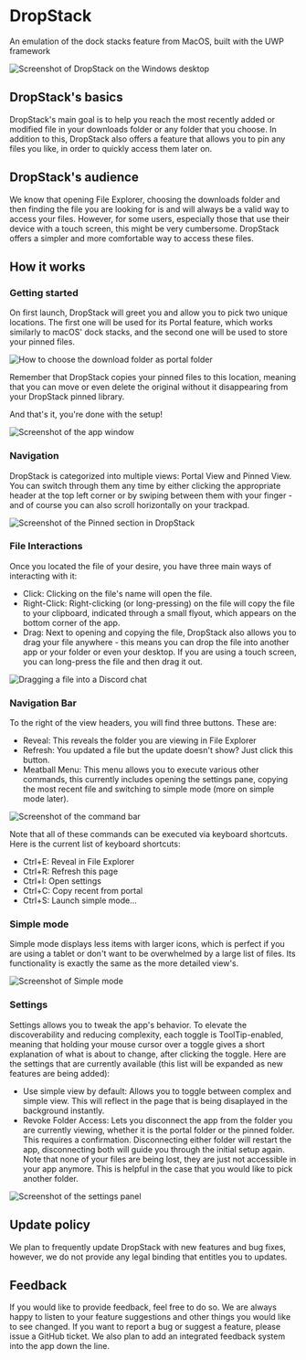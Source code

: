 # DropStack
An emulation of the dock stacks feature from MacOS, built with the UWP framework

![Screenshot of DropStack on the Windows desktop](Screenshots/ondesktop.png)

## DropStack's basics
DropStack's main goal is to help you reach the most recently added or modified file in your downloads folder or any folder that you choose. In addition to this, DropStack also offers a feature that allows you to pin any files you like, in order to quickly access them later on.

## DropStack's audience
We know that opening File Explorer, choosing the downloads folder and then finding the file you are looking for is and will always be a valid way to access your files. However, for some users, especially those that use their device with a touch screen, this might be very cumbersome. DropStack offers a simpler and more comfortable way to access these files.

## How it works
### Getting started
On first launch, DropStack will greet you and allow you to pick two unique locations. The first one will be used for its Portal feature, which works similarly to macOS' dock stacks, and the second one will be used to store your pinned files.

![How to choose the download folder as portal folder](Screenshots/pickportal.png)

Remember that DropStack copies your pinned files to this location, meaning that you can move or even delete the original without it disappearing from your DropStack pinned library.

And that's it, you're done with the setup!

![Screenshot of the app window](Screenshots/window.png)

### Navigation
DropStack is categorized into multiple views: Portal View and Pinned View.
You can switch through them any time by either clicking the appropriate header at the top left corner or by swiping between them with your finger - and of course you can also scroll horizontally on your trackpad.

![Screenshot of the Pinned section in DropStack](Screenshots/pinnedfiles.png)

### File Interactions
Once you located the file of your desire, you have three main ways of interacting with it:
- Click: Clicking on the file's name will open the file.
- Right-Click: Right-clicking (or long-pressing) on the file will copy the file to your clipboard, indicated through a small flyout, which appears on the bottom corner of the app.
- Drag: Next to opening and copying the file, DropStack also allows you to drag your file anywhere - this means you can drop the file into another app or your folder or even your desktop. If you are using a touch screen, you can long-press the file and then drag it out.

![Dragging a file into a Discord chat](Screenshots/dragdrop.png)

### Navigation Bar
To the right of the view headers, you will find three buttons. These are:
- Reveal: This reveals the folder you are viewing in File Explorer
- Refresh: You updated a file but the update doesn't show? Just click this button.
- Meatball Menu: This menu allows you to execute various other commands, this currently includes opening the settings pane, copying the most recent file and switching to simple mode (more on simple mode later).

![Screenshot of the command bar](Screenshots/meatballmenu.png)

Note that all of these commands can be executed via keyboard shortcuts. Here is the current list of keyboard shortcuts:
- Ctrl+E: Reveal in File Explorer
- Ctrl+R: Refresh this page
- Ctrl+I: Open settings
- Ctrl+C: Copy recent from portal
- Ctrl+S: Launch simple mode...

### Simple mode
Simple mode displays less items with larger icons, which is perfect if you are using a tablet or don't want to be overwhelmed by a large list of files. Its functionality is exactly the same as the more detailed view's.

![Screenshot of Simple mode](Screenshots/simplemode.png)

### Settings
Settings allows you to tweak the app's behavior. To elevate the discoverability and reducing complexity, each toggle is ToolTip-enabled, meaning that holding your mouse cursor over a toggle gives a short explanation of what is about to change, after clicking the toggle.
Here are the settings that are currently available (this list will be expanded as new features are being added):
- Use simple view by default: Allows you to toggle between complex and simple view. This will reflect in the page that is being disaplayed in the background instantly.
- Revoke Folder Access: Lets you disconnect the app from the folder you are currently viewing, whether it is the portal folder or the pinned folder. This requires a confirmation. Disconnecting either folder will restart the app, disconnecting both will guide you through the initial setup again. Note that none of your files are being lost, they are just not accessible in your app anymore. This is helpful in the case that you would like to pick another folder.

![Screenshot of the settings panel](Screenshots/settings.png)

## Update policy
We plan to frequently update DropStack with new features and bug fixes, however, we do not provide any legal binding that entitles you to updates.

## Feedback
If you would like to provide feedback, feel free to do so. We are always happy to listen to your feature suggestions and other things you would like to see changed. If you want to report a bug or suggest a feature, please issue a GitHub ticket. We also plan to add an integrated feedback system into the app down the line.
